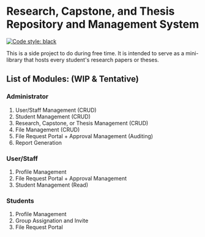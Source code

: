 # Research, Capstone, and Thesis Repository and Management System

[![Code style: black](https://img.shields.io/badge/code%20style-black-000000.svg)](https://github.com/psf/black)

This is a side project to do during free time. It is intended to serve as a mini-library that hosts every student's research papers or theses.

## List of Modules: (WIP & Tentative)
### Administrator
1. User/Staff Management (CRUD)
2. Student Management (CRUD)
3. Research, Capstone, or Thesis Management (CRUD)
4. File Management (CRUD)
5. File Request Portal + Approval Management (Auditing)
6. Report Generation
 
### User/Staff 
1. Profile Management
2. File Request Portal + Approval Management
3. Student Management (Read)

### Students
1. Profile Management
2. Group Assignation and Invite
3. File Request Portal
